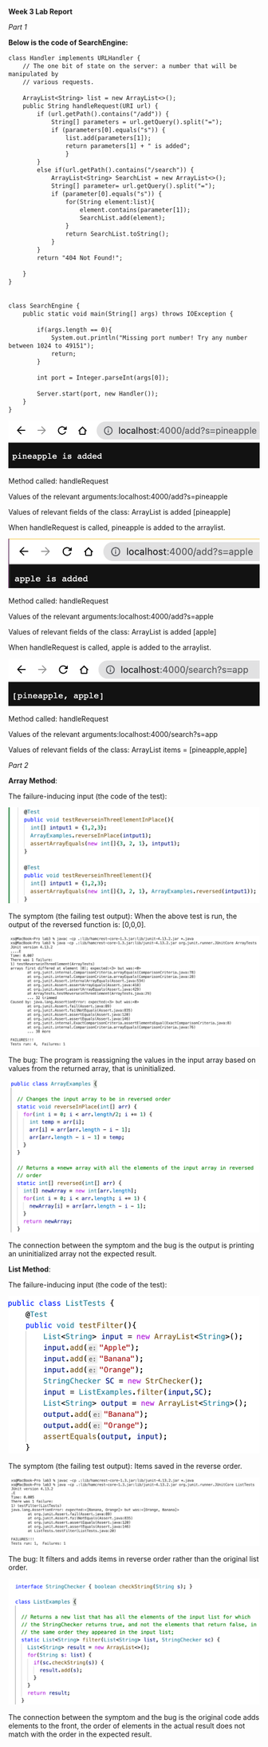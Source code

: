 **Week 3 Lab Report**

*Part 1*

**Below is the code of SearchEngine:**
``` 
class Handler implements URLHandler {
    // The one bit of state on the server: a number that will be manipulated by
    // various requests.

    ArrayList<String> list = new ArrayList<>();
    public String handleRequest(URI url) {
        if (url.getPath().contains("/add")) {
            String[] parameters = url.getQuery().split("=");
            if (parameters[0].equals("s")) {
                list.add(parameters[1]);
                return parameters[1] + " is added";
                }
        }
        else if(url.getPath().contains("/search")) {
            ArrayList<String> SearchList = new ArrayList<>();
            String[] parameter= url.getQuery().split("=");
            if (parameter[0].equals("s")) {
                for(String element:list){
                    element.contains(parameter[1]);
                    SearchList.add(element);
                }
                return SearchList.toString();
            }
        }
        return "404 Not Found!";

    }
}


class SearchEngine {
    public static void main(String[] args) throws IOException {

        if(args.length == 0){
            System.out.println("Missing port number! Try any number between 1024 to 49151");
            return;
        }

        int port = Integer.parseInt(args[0]);

        Server.start(port, new Handler());
    }
}
```
![alt text](https://github.com/xzhugeucsd/cse15l-lab-reports/blob/main/lab3/Add1.png)

Method called: handleRequest

Values of the relevant arguments:localhost:4000/add?s=pineapple

Values of relevant fields of the class: ArrayList is added [pineapple]

When handleRequest is called, pineapple is added to the arraylist.

![alt text](https://github.com/xzhugeucsd/cse15l-lab-reports/blob/main/lab3/Add2.png)

Method called: handleRequest

Values of the relevant arguments:localhost:4000/add?s=apple

Values of relevant fields of the class: ArrayList is added [apple]

When handleRequest is called, apple is added to the arraylist.

![alt text](https://github.com/xzhugeucsd/cse15l-lab-reports/blob/main/lab3/Search.png)

Method called: handleRequest

Values of the relevant arguments:localhost:4000/search?s=app

Values of relevant fields of the class: ArrayList items = [pineapple,apple]

*Part 2*

**Array Method**:

The failure-inducing input (the code of the test):
    
![](https://github.com/xzhugeucsd/cse15l-lab-reports/blob/main/lab3/Array%20Test.png)

The symptom (the failing test output): When the above test is run, the output of the reversed function is: [0,0,0].

![](https://github.com/xzhugeucsd/cse15l-lab-reports/blob/main/lab3/Array%20Faild%20Test.png)

The bug: The program is reassigning the values in the input array based on values from the returned array, that is uninitialized.

![](https://github.com/xzhugeucsd/cse15l-lab-reports/blob/main/lab3/Array%20Fixed%20Code.png)

The connection between the symptom and the bug is the output is printing an uninitialized array not the expected result.

**List Method**:

The failure-inducing input (the code of the test):
  
![](https://github.com/xzhugeucsd/cse15l-lab-reports/blob/main/lab3/List%20Test.png)

The symptom (the failing test output): Items saved in the reverse order.
  
![](https://github.com/xzhugeucsd/cse15l-lab-reports/blob/main/lab3/List%20Failed%20Test.png)

The bug: It filters and adds items in reverse order rather than the original list order.
  
![](https://github.com/xzhugeucsd/cse15l-lab-reports/blob/main/lab3/List%20Fixed%20Test.png)

The connection between the symptom and the bug is the original code adds elements to the front, the order of elements in the actual result does not match with the order in the expected result.
